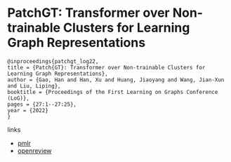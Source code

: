 # PatchGT: Transformer over Non-trainable Clusters for Learning Graph Representations

```
@inproceedings{patchgt_log22,
title = {Patch{GT}: Transformer over Non-trainable Clusters for Learning Graph Representations},
author = {Gao, Han and Han, Xu and Huang, Jiaoyang and Wang, Jian-Xun and Liu, Liping},
booktitle = {Proceedings of the First Learning on Graphs Conference (LoG)},
pages = {27:1--27:25},
year = {2022}
}
```

links
- [pmlr](https://proceedings.mlr.press/v198/gao22a.html)
- [openreview](https://openreview.net/forum?id=Vbfr1jiMxYS)
